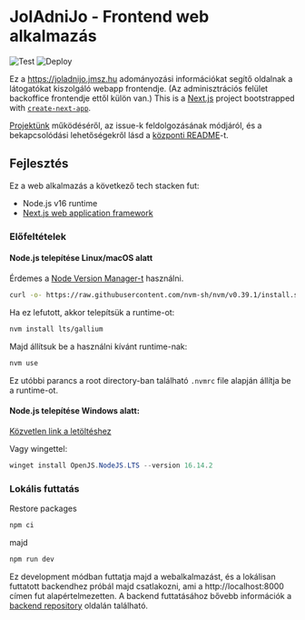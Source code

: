 # JolAdniJo - Frontend web alkalmazás
![Test](https://github.com/joladnijo/joladnijo-webapp/actions/workflows/test.yml/badge.svg)
![Deploy](https://github.com/joladnijo/joladnijo-webapp/actions/workflows/deploy-to-staging.yml/badge.svg)


Ez a https://joladnijo.jmsz.hu adományozási információkat segítő oldalnak a látogatókat kiszolgáló webapp frontendje. (Az adminisztrációs felület backoffice frontendje ettől külön van.) This is a [Next.js](https://nextjs.org/) project bootstrapped with [`create-next-app`](https://github.com/vercel/next.js/tree/canary/packages/create-next-app).

[Projektünk](https://github.com/orgs/joladnijo/projects/1/) működéséről, az issue-k feldolgozásának módjáról, és a bekapcsolódási lehetőségekről lásd a [központi README](https://github.com/joladnijo/joladnijo-docs/blob/main/README.md#hogyan-seg%C3%ADthetsz---m%C5%B1k%C3%B6d%C3%A9s%C3%BCnk)-t.


## Fejlesztés
Ez a web alkalmazás a következő tech stacken fut:
- Node.js v16 runtime
- [Next.js web application framework](https://nextjs.org/)

### Előfeltételek


#### Node.js telepítése Linux/macOS alatt 

Érdemes a [Node Version Manager-t](https://github.com/nvm-sh/nvm#installing-and-updating) használni.
```sh
curl -o- https://raw.githubusercontent.com/nvm-sh/nvm/v0.39.1/install.sh | bash
```
Ha ez lefutott, akkor telepítsük a runtime-ot:
```sh
nvm install lts/gallium
```
Majd állítsuk be a használni kívánt runtime-nak:
```sh
nvm use
```
Ez utóbbi parancs a root directory-ban található `.nvmrc` file alapján állítja be a runtime-ot.


#### Node.js telepítése Windows alatt:

[Közvetlen link a letöltéshez](https://nodejs.org/dist/v16.14.2/node-v16.14.2-x64.msi)

Vagy wingettel:
```powershell
winget install OpenJS.NodeJS.LTS --version 16.14.2
```

### Lokális futtatás
Restore packages
```sh
npm ci
```
majd
```sh
npm run dev
```
Ez development módban futtatja majd a webalkalmazást, és a lokálisan futtatott backendhez próbál majd csatlakozni, ami a http://localhost:8000 címen fut alapértelmezetten. A backend futtatásához bővebb információk a [backend repository](https://github.com/joladnijo/joladnijo-backend) oldalán található.
